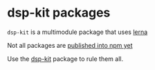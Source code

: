 # dsp-kit packages

`dsp-kit` is a multimodule package that uses [lerna](https://github.com/lerna/lerna)

Not all packages are [published into npm yet](https://www.npmjs.com/browse/keyword/dsp-kit)

Use the [dsp-kit](https://github.com/oramics/dsp-kit/tree/master/packages/dsp) package to rule them all.
